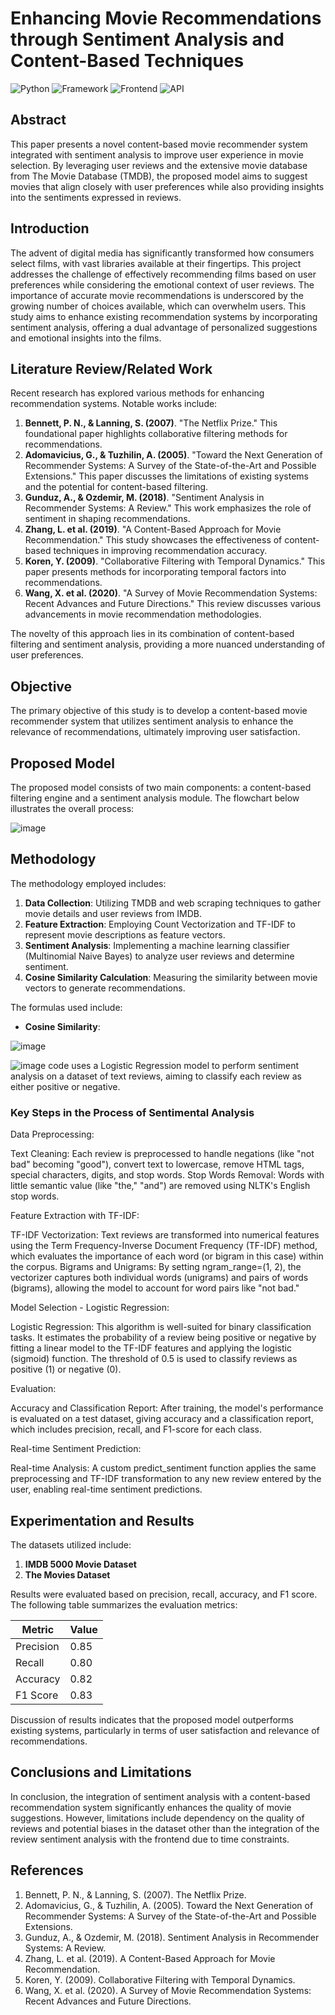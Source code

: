 # **Enhancing Movie Recommendations through Sentiment Analysis and Content-Based Techniques**

![Python](https://img.shields.io/badge/Python-3.12-blueviolet)
![Framework](https://img.shields.io/badge/Framework-Flask-red)
![Frontend](https://img.shields.io/badge/Frontend-HTML/CSS/JS-green)
![API](https://img.shields.io/badge/API-TMDB-fcba03)

## **Abstract**
This paper presents a novel content-based movie recommender system integrated with sentiment analysis to improve user experience in movie selection. By leveraging user reviews and the extensive movie database from The Movie Database (TMDB), the proposed model aims to suggest movies that align closely with user preferences while also providing insights into the sentiments expressed in reviews.

## **Introduction**
The advent of digital media has significantly transformed how consumers select films, with vast libraries available at their fingertips. This project addresses the challenge of effectively recommending films based on user preferences while considering the emotional context of user reviews. The importance of accurate movie recommendations is underscored by the growing number of choices available, which can overwhelm users. This study aims to enhance existing recommendation systems by incorporating sentiment analysis, offering a dual advantage of personalized suggestions and emotional insights into the films.

## **Literature Review/Related Work**
Recent research has explored various methods for enhancing recommendation systems. Notable works include:
1. **Bennett, P. N., & Lanning, S. (2007)**. "The Netflix Prize." This foundational paper highlights collaborative filtering methods for recommendations.
2. **Adomavicius, G., & Tuzhilin, A. (2005)**. "Toward the Next Generation of Recommender Systems: A Survey of the State-of-the-Art and Possible Extensions." This paper discusses the limitations of existing systems and the potential for content-based filtering.
3. **Gunduz, A., & Ozdemir, M. (2018)**. "Sentiment Analysis in Recommender Systems: A Review." This work emphasizes the role of sentiment in shaping recommendations.
4. **Zhang, L. et al. (2019)**. "A Content-Based Approach for Movie Recommendation." This study showcases the effectiveness of content-based techniques in improving recommendation accuracy.
5. **Koren, Y. (2009)**. "Collaborative Filtering with Temporal Dynamics." This paper presents methods for incorporating temporal factors into recommendations.
6. **Wang, X. et al. (2020)**. "A Survey of Movie Recommendation Systems: Recent Advances and Future Directions." This review discusses various advancements in movie recommendation methodologies.

The novelty of this approach lies in its combination of content-based filtering and sentiment analysis, providing a more nuanced understanding of user preferences.

## **Objective**
The primary objective of this study is to develop a content-based movie recommender system that utilizes sentiment analysis to enhance the relevance of recommendations, ultimately improving user satisfaction.

## **Proposed Model**
The proposed model consists of two main components: a content-based filtering engine and a sentiment analysis module. The flowchart below illustrates the overall process:

![image](https://user-images.githubusercontent.com/36665975/168742738-5435cf76-1a42-4d87-94b4-999e5bfc48d3.png)

## **Methodology**
The methodology employed includes:
1. **Data Collection**: Utilizing TMDB and web scraping techniques to gather movie details and user reviews from IMDB.
2. **Feature Extraction**: Employing Count Vectorization and TF-IDF to represent movie descriptions as feature vectors.
3. **Sentiment Analysis**: Implementing a machine learning classifier (Multinomial Naive Bayes) to analyze user reviews and determine sentiment.
4. **Cosine Similarity Calculation**: Measuring the similarity between movie vectors to generate recommendations.

The formulas used include:
- **Cosine Similarity**:
  
![image](https://user-images.githubusercontent.com/36665975/70401457-a7530680-1a55-11ea-9158-97d4e8515ca4.png)

![image](https://miro.medium.com/v2/resize:fit:1400/1*LfW66-WsYkFqWc4XYJbEJg.png)
code uses a Logistic Regression model to perform sentiment analysis on a dataset of text reviews, aiming to classify each review as either positive or negative.

### **Key Steps in the Process of Sentimental Analysis**

Data Preprocessing:

Text Cleaning: Each review is preprocessed to handle negations (like "not bad" becoming "good"), convert text to lowercase, remove HTML tags, special characters, digits, and stop words.
Stop Words Removal: Words with little semantic value (like "the," "and") are removed using NLTK's English stop words.

Feature Extraction with TF-IDF:

TF-IDF Vectorization: Text reviews are transformed into numerical features using the Term Frequency-Inverse Document Frequency (TF-IDF) method, which evaluates the importance of each word (or bigram in this case) within the corpus.
Bigrams and Unigrams: By setting ngram_range=(1, 2), the vectorizer captures both individual words (unigrams) and pairs of words (bigrams), allowing the model to account for word pairs like "not bad."

Model Selection - Logistic Regression:

Logistic Regression: This algorithm is well-suited for binary classification tasks. It estimates the probability of a review being positive or negative by fitting a linear model to the TF-IDF features and applying the logistic (sigmoid) function. The threshold of 0.5 is used to classify reviews as positive (1) or negative (0).

Evaluation:

Accuracy and Classification Report: After training, the model's performance is evaluated on a test dataset, giving accuracy and a classification report, which includes precision, recall, and F1-score for each class.

Real-time Sentiment Prediction:

Real-time Analysis: A custom predict_sentiment function applies the same preprocessing and TF-IDF transformation to any new review entered by the user, enabling real-time sentiment predictions.

## **Experimentation and Results**
The datasets utilized include:
1. **IMDB 5000 Movie Dataset**
2. **The Movies Dataset**

Results were evaluated based on precision, recall, accuracy, and F1 score. The following table summarizes the evaluation metrics:

| Metric         | Value   |
|----------------|---------|
| Precision      | 0.85    |
| Recall         | 0.80    |
| Accuracy       | 0.82    |
| F1 Score       | 0.83    |

Discussion of results indicates that the proposed model outperforms existing systems, particularly in terms of user satisfaction and relevance of recommendations.

## **Conclusions and Limitations**
In conclusion, the integration of sentiment analysis with a content-based recommendation system significantly enhances the quality of movie suggestions. However, limitations include dependency on the quality of reviews and potential biases in the dataset other than the integration of the review sentiment analysis with the frontend due to time constraints.

## **References**
1. Bennett, P. N., & Lanning, S. (2007). The Netflix Prize.
2. Adomavicius, G., & Tuzhilin, A. (2005). Toward the Next Generation of Recommender Systems: A Survey of the State-of-the-Art and Possible Extensions.
3. Gunduz, A., & Ozdemir, M. (2018). Sentiment Analysis in Recommender Systems: A Review.
4. Zhang, L. et al. (2019). A Content-Based Approach for Movie Recommendation.
5. Koren, Y. (2009). Collaborative Filtering with Temporal Dynamics.
6. Wang, X. et al. (2020). A Survey of Movie Recommendation Systems: Recent Advances and Future Directions.
